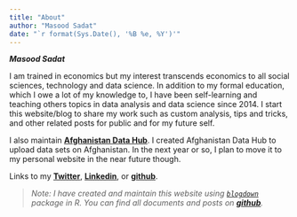```yaml
---
title: "About"
author: "Masood Sadat"
date: "`r format(Sys.Date(), '%B %e, %Y')'"
---
```


_**Masood Sadat**_

I am trained in economics but my interest transcends economics to all social sciences, technology and data science. In addition to my formal education, which I owe a lot of my knowledge to, I have been self-learning and teaching others topics in data analysis and data science since 2014. I start this website/blog to share my work such as custom analysis, tips and tricks, and other related posts for public and for my future self.

I also maintain [**Afghanistan Data Hub**](http://afghanistandatahub.com). I created Afghanistan Data Hub to upload data sets on Afghanistan. In the next year or so, I plan to move it to my personal website in the near future though.

Links to my [**Twitter**](https://twitter.com/masood87r), [**Linkedin**](https://linkedin.com/masoodsdt), or [**github**](https://github.com/masood87).

> _Note: I have created and maintain this website using [`blogdown`](https://bookdown.org/yihui/blogdown/) package in R. You can find all documents and posts on [**github**](https://github.com/Masood87/masoodblog)._
